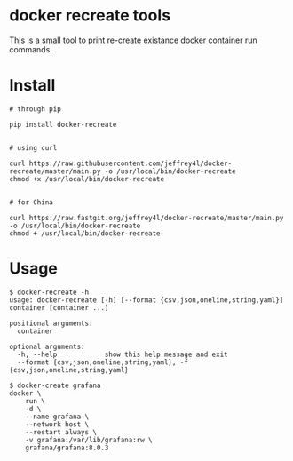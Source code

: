 # docker recreate tools

This is a small tool to print re-create existance docker container run commands.

# Install

```
# through pip

pip install docker-recreate


# using curl

curl https://raw.githubusercontent.com/jeffrey4l/docker-recreate/master/main.py -o /usr/local/bin/docker-recreate
chmod +x /usr/local/bin/docker-recreate


# for China

curl https://raw.fastgit.org/jeffrey4l/docker-recreate/master/main.py -o /usr/local/bin/docker-recreate
chmod + /usr/local/bin/docker-recreate
```

# Usage

```console
$ docker-recreate -h
usage: docker-recreate [-h] [--format {csv,json,oneline,string,yaml}] container [container ...]

positional arguments:
  container

optional arguments:
  -h, --help            show this help message and exit
  --format {csv,json,oneline,string,yaml}, -f {csv,json,oneline,string,yaml}
```

```
$ docker-create grafana
docker \
    run \
    -d \
    --name grafana \
    --network host \
    --restart always \
    -v grafana:/var/lib/grafana:rw \
    grafana/grafana:8.0.3
```
